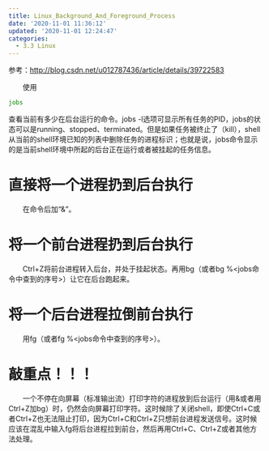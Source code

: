 ```yaml
---
title: Linux_Background_And_Foreground_Process
date: '2020-11-01 11:36:12'
updated: '2020-11-01 12:24:47'
categories:
  - 3.3 Linux
---
```

参考：<http://blog.csdn.net/u012787436/article/details/39722583>

　　使用

```sh
jobs
```

查看当前有多少在后台运行的命令。jobs -l选项可显示所有任务的PID，jobs的状态可以是running、stopped、terminated。但是如果任务被终止了（kill），shell 从当前的shell环境已知的列表中删除任务的进程标识；也就是说，jobs命令显示的是当前shell环境中所起的后台正在运行或者被挂起的任务信息。

# 直接将一个进程扔到后台执行

　　在命令后加“&”。

# 将一个前台进程扔到后台执行

　　Ctrl+Z将前台进程转入后台，并处于挂起状态。再用bg（或者bg %<jobs命令中查到的序号>）让它在后台跑起来。

# 将一个后台进程拉倒前台执行

　　用fg（或者fg %<jobs命令中查到的序号>）。

# 敲重点！！！

　　一个不停在向屏幕（标准输出流）打印字符的进程放到后台运行（用&或者用Ctrl+Z加bg）时，仍然会向屏幕打印字符。这时候除了关闭shell，即使Ctrl+C或者Ctrl+Z也无法阻止打印，因为Ctrl+C和Ctrl+Z只想前台进程发送信号。这时候应该在混乱中输入fg将后台进程拉到前台，然后再用Ctrl+C、Ctrl+Z或者其他方法处理。
